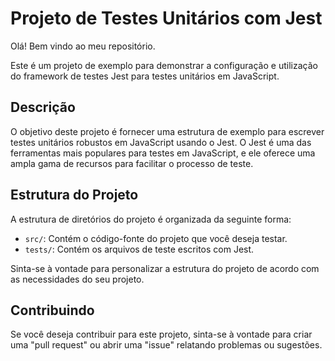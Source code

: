 # Projeto de Testes Unitários com Jest

Olá! Bem vindo ao meu repositório.

Este é um projeto de exemplo para demonstrar a configuração e utilização do framework de testes Jest para testes unitários em JavaScript.

## Descrição

O objetivo deste projeto é fornecer uma estrutura de exemplo para escrever testes unitários robustos em JavaScript usando o Jest. O Jest é uma das ferramentas mais populares para testes em JavaScript, e ele oferece uma ampla gama de recursos para facilitar o processo de teste.

## Estrutura do Projeto
A estrutura de diretórios do projeto é organizada da seguinte forma:

- `src/`: Contém o código-fonte do projeto que você deseja testar.
- `tests/`: Contém os arquivos de teste escritos com Jest.

Sinta-se à vontade para personalizar a estrutura do projeto de acordo com as necessidades do seu projeto.

## Contribuindo
Se você deseja contribuir para este projeto, sinta-se à vontade para criar uma "pull request" ou abrir uma "issue" relatando problemas ou sugestões.
